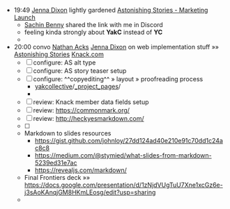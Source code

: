 - 19:49 [Jenna Dixon](<Jenna Dixon.md>) lightly gardened [Astonishing Stories - Marketing Launch](<Astonishing Stories - Marketing Launch.md>)
    - [Sachin Benny](<Sachin Benny.md>) shared the link with me in Discord
    - feeling kinda strongly about __YakC__ instead of __YC__
    - 
- 20:00 convo [Nathan Acks](<Nathan Acks.md>) [Jenna Dixon](<Jenna Dixon.md>) on web implementation stuff »» [Astonishing Stories](<Astonishing Stories.md>) [Knack.com](<Knack.com.md>)
    - [ ] configure: AS alt type
    - [ ] configure: AS story teaser setup
    - [ ] configure: ^^copyediting^^ » layout » proofreading process
        - [yakcollective](https://github.com/The-Yak-Collective/yakcollective/tree/astonishing-stories)/[_project_pages](https://github.com/The-Yak-Collective/yakcollective/tree/astonishing-stories/_project_pages)/
        - 
    - [ ] review: Knack member data fields setup
    - [ ] review: https://commonmark.org/
    - [ ] review: http://heckyesmarkdown.com/
    - [ ] 
    - Markdown to slides resources
        - https://gist.github.com/johnloy/27dd124ad40e210e91c70dd1c24ac8c8
        - https://medium.com/@stymied/what-slides-from-markdown-5239ed31e7ac
        - https://revealjs.com/markdown/
    - Final Frontiers deck »» https://docs.google.com/presentation/d/1zNjdVUgTuU7Xne1xcGz6e-j3sAoKAnqjGM8HKmLEosg/edit?usp=sharing
    - 
